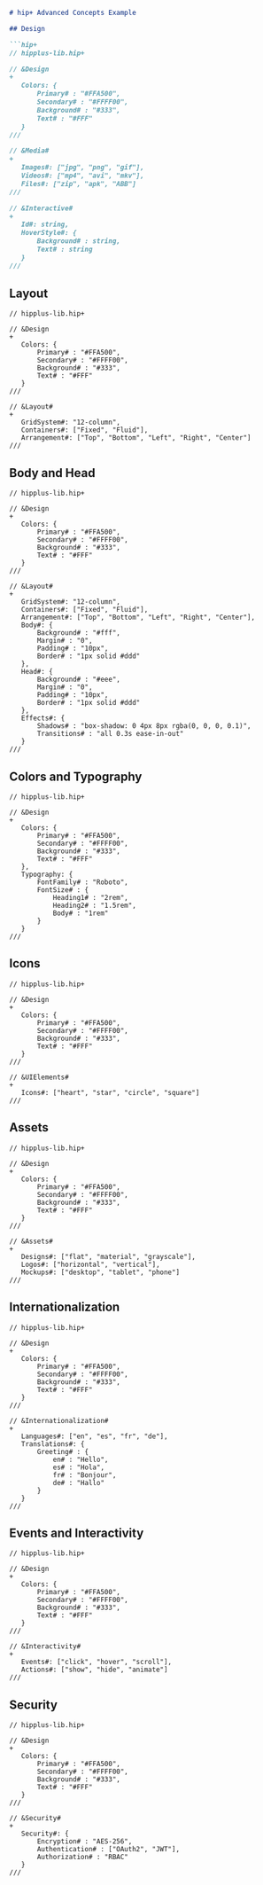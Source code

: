 

```markdown
# hip+ Advanced Concepts Example

## Design

```hip+
// hipplus-lib.hip+

// &Design
+
   Colors: {
       Primary# : "#FFA500",
       Secondary# : "#FFFF00",
       Background# : "#333",
       Text# : "#FFF"
   }
///

// &Media#
+
   Images#: ["jpg", "png", "gif"],
   Videos#: ["mp4", "avi", "mkv"],
   Files#: ["zip", "apk", "ABB"]
///

// &Interactive#
+
   Id#: string,
   HoverStyle#: {
       Background# : string,
       Text# : string
   }
///
```

## Layout

```hip+
// hipplus-lib.hip+

// &Design
+
   Colors: {
       Primary# : "#FFA500",
       Secondary# : "#FFFF00",
       Background# : "#333",
       Text# : "#FFF"
   }
///

// &Layout#
+
   GridSystem#: "12-column",
   Containers#: ["Fixed", "Fluid"],
   Arrangement#: ["Top", "Bottom", "Left", "Right", "Center"]
///
```

## Body and Head

```hip+
// hipplus-lib.hip+

// &Design
+
   Colors: {
       Primary# : "#FFA500",
       Secondary# : "#FFFF00",
       Background# : "#333",
       Text# : "#FFF"
   }
///

// &Layout#
+
   GridSystem#: "12-column",
   Containers#: ["Fixed", "Fluid"],
   Arrangement#: ["Top", "Bottom", "Left", "Right", "Center"],
   Body#: {
       Background# : "#fff",
       Margin# : "0",
       Padding# : "10px",
       Border# : "1px solid #ddd"
   },
   Head#: {
       Background# : "#eee",
       Margin# : "0",
       Padding# : "10px",
       Border# : "1px solid #ddd"
   },
   Effects#: {
       Shadows# : "box-shadow: 0 4px 8px rgba(0, 0, 0, 0.1)",
       Transitions# : "all 0.3s ease-in-out"
   }
///
```

## Colors and Typography

```hip+
// hipplus-lib.hip+

// &Design
+
   Colors: {
       Primary# : "#FFA500",
       Secondary# : "#FFFF00",
       Background# : "#333",
       Text# : "#FFF"
   },
   Typography: {
       FontFamily# : "Roboto",
       FontSize# : {
           Heading1# : "2rem",
           Heading2# : "1.5rem",
           Body# : "1rem"
       }
   }
///
```

## Icons

```hip+
// hipplus-lib.hip+

// &Design
+
   Colors: {
       Primary# : "#FFA500",
       Secondary# : "#FFFF00",
       Background# : "#333",
       Text# : "#FFF"
   }
///

// &UIElements#
+
   Icons#: ["heart", "star", "circle", "square"]
///
```

## Assets

```hip+
// hipplus-lib.hip+

// &Design
+
   Colors: {
       Primary# : "#FFA500",
       Secondary# : "#FFFF00",
       Background# : "#333",
       Text# : "#FFF"
   }
///

// &Assets#
+
   Designs#: ["flat", "material", "grayscale"],
   Logos#: ["horizontal", "vertical"],
   Mockups#: ["desktop", "tablet", "phone"]
///
```

## Internationalization

```hip+
// hipplus-lib.hip+

// &Design
+
   Colors: {
       Primary# : "#FFA500",
       Secondary# : "#FFFF00",
       Background# : "#333",
       Text# : "#FFF"
   }
///

// &Internationalization#
+
   Languages#: ["en", "es", "fr", "de"],
   Translations#: {
       Greeting# : {
           en# : "Hello",
           es# : "Hola",
           fr# : "Bonjour",
           de# : "Hallo"
       }
   }
///
```

## Events and Interactivity

```hip+
// hipplus-lib.hip+

// &Design
+
   Colors: {
       Primary# : "#FFA500",
       Secondary# : "#FFFF00",
       Background# : "#333",
       Text# : "#FFF"
   }
///

// &Interactivity#
+
   Events#: ["click", "hover", "scroll"],
   Actions#: ["show", "hide", "animate"]
///
```

## Security

```hip+
// hipplus-lib.hip+

// &Design
+
   Colors: {
       Primary# : "#FFA500",
       Secondary# : "#FFFF00",
       Background# : "#333",
       Text# : "#FFF"
   }
///

// &Security#
+
   Security#: {
       Encryption# : "AES-256",
       Authentication# : ["OAuth2", "JWT"],
       Authorization# : "RBAC"
   }
///
``` 
